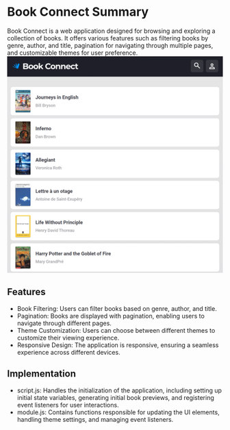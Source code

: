 # Book Connect Summary
Book Connect is a web application designed for browsing and exploring a collection of books. It offers various features such as filtering books by genre, author, and title, pagination for navigating through multiple pages, and customizable themes for user preference.
![alt text](image.png)
## Features
- Book Filtering: Users can filter books based on genre, author, and title.
- Pagination: Books are displayed with pagination, enabling users to navigate through different pages.
- Theme Customization: Users can choose between different themes to customize their viewing experience.
- Responsive Design: The application is responsive, ensuring a seamless experience across different devices.
## Implementation
- script.js: Handles the initialization of the application, including setting up initial state variables, generating initial book previews, and registering event listeners for user interactions.
- module.js: Contains functions responsible for updating the UI elements, handling theme settings, and managing event listeners.
